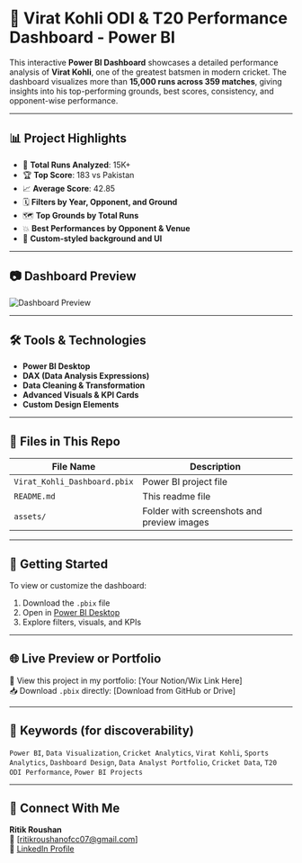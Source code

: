 # 🏏 Virat Kohli ODI & T20 Performance Dashboard - Power BI

This interactive **Power BI Dashboard** showcases a detailed performance analysis of **Virat Kohli**, one of the greatest batsmen in modern cricket. The dashboard visualizes more than **15,000 runs across 359 matches**, giving insights into his top-performing grounds, best scores, consistency, and opponent-wise performance.

---

## 📊 Project Highlights

- 🎯 **Total Runs Analyzed**: 15K+
- 🏆 **Top Score**: 183 vs Pakistan
- 📈 **Average Score**: 42.85
- 🗓️ **Filters by Year, Opponent, and Ground**
- 🗺️ **Top Grounds by Total Runs**
- 💥 **Best Performances by Opponent & Venue**
- 🎨 **Custom-styled background and UI**

---

## 📷 Dashboard Preview

![Dashboard Preview](https://github.com/yourusername/Virat-Kohli-Dashboard/blob/main/assets/kohli_dashboard_preview.png)

---

## 🛠️ Tools & Technologies

- **Power BI Desktop**
- **DAX (Data Analysis Expressions)**
- **Data Cleaning & Transformation**
- **Advanced Visuals & KPI Cards**
- **Custom Design Elements**

---

## 📁 Files in This Repo

| File Name | Description |
|-----------|-------------|
| `Virat_Kohli_Dashboard.pbix` | Power BI project file |
| `README.md` | This readme file |
| `assets/` | Folder with screenshots and preview images |

---

## 🚀 Getting Started

To view or customize the dashboard:
1. Download the `.pbix` file
2. Open in [Power BI Desktop](https://powerbi.microsoft.com/en-us/desktop/)
3. Explore filters, visuals, and KPIs

---

## 🌐 Live Preview or Portfolio

🔗 View this project in my portfolio: [Your Notion/Wix Link Here]  
📥 Download `.pbix` directly: [Download from GitHub or Drive]

---

## 📌 Keywords (for discoverability)

`Power BI`, `Data Visualization`, `Cricket Analytics`, `Virat Kohli`, `Sports Analytics`, `Dashboard Design`, `Data Analyst Portfolio`, `Cricket Data`, `T20 ODI Performance`, `Power BI Projects`

---

## 🙌 Connect With Me

**Ritik Roushan**  
📧 [ritikroushanofcc07@gmail.com]  
💼 [LinkedIn Profile]([https://www.linkedin.com/in/ritik-roushan](https://www.linkedin.com/in/ritik-roushan-36a849252/))  


